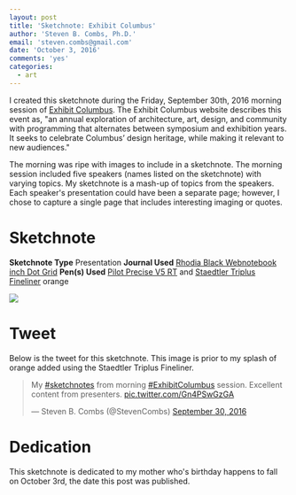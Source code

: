 ```yaml
---
layout: post
title: 'Sketchnote: Exhibit Columbus'
author: 'Steven B. Combs, Ph.D.'
email: 'steven.combs@gmail.com'
date: 'October 3, 2016'
comments: 'yes'
categories:
  - art
---
```


I created this sketchnote during the Friday, September 30th, 2016 morning session of [Exhibit Columbus][1]. The Exhibit Columbus website describes this event as, "an annual exploration of architecture, art, design, and community with programming that alternates between symposium and exhibition years. It seeks to celebrate Columbus’ design heritage, while making it relevant to new audiences."

The morning was ripe with images to include in a sketchnote. The morning session included five speakers (names listed on the sketchnote) with varying topics. My sketchnote is a mash-up of topics from the speakers. Each speaker's presentation could have been a separate page; however, I chose to capture a single page that includes interesting imaging or quotes.

# Sketchnote

**Sketchnote Type** Presentation
**Journal Used** [Rhodia Black Webnotebook inch Dot Grid][2]
**Pen(s) Used** [Pilot Precise V5 RT][3] and [Staedtler Triplus Fineliner][4] orange

![][image-1]

# Tweet
Below is the tweet for this sketchnote. This image is prior to my splash of orange added using the Staedtler Triplus Fineliner.

<blockquote class="twitter-tweet" data-lang="en"><p lang="en" dir="ltr">My <a href="https://twitter.com/hashtag/sketchnotes?src=hash">#sketchnotes</a> from morning <a href="https://twitter.com/hashtag/ExhibitColumbus?src=hash">#ExhibitColumbus</a> session. Excellent content from presenters. <a href="https://t.co/Gn4PSwGzGA">pic.twitter.com/Gn4PSwGzGA</a></p>&mdash; Steven B. Combs (@StevenCombs) <a href="https://twitter.com/StevenCombs/status/781880322384355329">September 30, 2016</a></blockquote>
<script async src="//platform.twitter.com/widgets.js" charset="utf-8"></script>

# Dedication
This sketchnote is dedicated to my mother who's birthday happens to fall on October 3rd, the date this post was published.

[1]:	http://www.exhibitcolumbus.org/
[2]:	http://amzn.to/2c5gouJ
[3]:	http://amzn.to/2bRNBLp
[4]:	http://amzn.to/2c5O8Z0

[image-1]:	https://lh3.googleusercontent.com/HPHbF7iikkpK1W2HyR52T5kyaKM4rZzSJdBXxBgLbuTPjl0NRgF7Ds3DSvJbTrnK_fjoiAs1S-tjQrJHXm0mYF9tmK0DZhhpdarnKK_RRAgPkd2VeRC_KsfEgj5ifZHpkwsW0WaMtbyr-Tq5icfw6ii7f3mUF_6jye7wyWAcJPNi9wEEm9w0eSILMaH0axSduOYCMucO_yFs9ckPkwbmNxAN7oGGHXEC-JAkxQWWmM3kgZ_Z1IScwDdEC1cEEQuLbJXk5Se-kbaE6HQ1IRMGWU0DAztLRIy0JjrO9NQdMGvE07Jh3_17vrO-zWowape0knDdfiEqr4SYldnp3yYLCMRxPHIcV0AUfJlBgF4zPNbqeqrMyKHw5ov9pcIwvHMhCfp7U7RNmnMX0Ab3d5zVF43Mx6v2rwiI_Wya7UPiPfHmE-PLbZT4L23FGnLEPq4JuEBebUT5nr26-GR0E-k2TyCgdJbw2cedKGrAoFtrCYQB01tVxc1H3cXLWWulEEiVbDqOQVzYOSnzDxwF6pqkiNOHe1fNX5Up5qZpwV48RhJtGNoY68Br6YHlll2V4nEE_eXJXJ-wKmVycEtCq3fd35XTP0OlNRLU3sfxo84IHxhvxJM4gA=w620-h960-no
